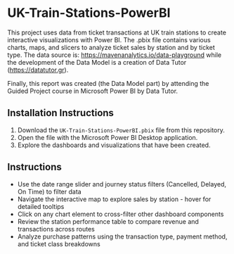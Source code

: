 # UK-Train-Stations-PowerBI

This project uses data from ticket transactions at UK train stations to create interactive visualizations with Power BI. The .pbix file contains various charts, maps, and slicers to analyze ticket sales by station and by ticket type. The data source is: https://mavenanalytics.io/data-playground while the development of the Data Model is a creation of Data Tutor (https://datatutor.gr).

Finally, this report was created (the Data Model part) by attending the Guided Project course in Microsoft Power BI by Data Tutor.

## Installation Instructions

1. Download the `UK-Train-Stations-PowerBI.pbix` file from this repository.
2. Open the file with the Microsoft Power BI Desktop application.
3. Explore the dashboards and visualizations that have been created.

## Instructions

- Use the date range slider and journey status filters (Cancelled, Delayed, On Time) to filter data
- Navigate the interactive map to explore sales by station - hover for detailed tooltips
- Click on any chart element to cross-filter other dashboard components
- Review the station performance table to compare revenue and transactions across routes
- Analyze purchase patterns using the transaction type, payment method, and ticket class breakdowns
